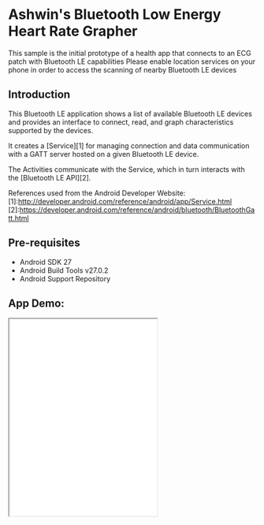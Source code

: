
Ashwin's Bluetooth Low Energy Heart Rate Grapher
===================================

This sample is the initial prototype of a health app that connects to an ECG patch with Bluetooth LE capabilities
Please enable location services on your phone in order to access the scanning of nearby Bluetooth LE devices

Introduction
------------

This Bluetooth LE application shows a list of available Bluetooth LE devices and provides
an interface to connect, read, and graph characteristics supported by the devices.

It creates a [Service][1] for managing connection and data communication with a GATT server
hosted on a given Bluetooth LE device.

The Activities communicate with the Service, which in turn interacts with the [Bluetooth LE API][2].

References used from the Android Developer Website:
[1]:http://developer.android.com/reference/android/app/Service.html
[2]:https://developer.android.com/reference/android/bluetooth/BluetoothGatt.html

Pre-requisites
--------------

- Android SDK 27
- Android Build Tools v27.0.2
- Android Support Repository

App Demo:
-------------

<iframe src="screenshots/Running the App.mp4" height="400" alt="Video of app running"/>

Getting Started
---------------

This sample uses the Gradle build system. To build this project, use the
"gradlew build" command or use "Import Project" in Android Studio.

Licensing
---------------
Copyright [2020] [Ashwin Gopalan]

     Licensed under the Apache License, Version 2.0 (the "License");
     you may not use this file except in compliance with the License.
     You may obtain a copy of the License at

          http://www.apache.org/licenses/LICENSE-2.0

     Unless required by applicable law or agreed to in writing, software
     distributed under the License is distributed on an "AS IS" BASIS,
     WITHOUT WARRANTIES OR CONDITIONS OF ANY KIND, either express or implied.
     See the License for the specific language governing permissions and
     limitations under the License.

